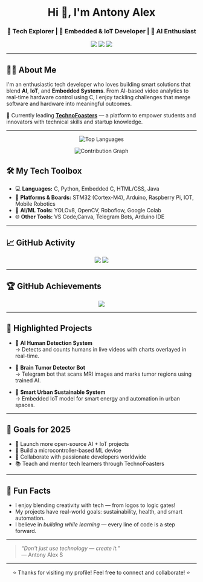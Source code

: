 <!-- README for Antony Alex -->

<h1 align="center">Hi 👋, I'm Antony Alex</h1>
<h3 align="center">🚀 Tech Explorer | 🔧 Embedded & IoT Developer | 🧠 AI Enthusiast</h3>

<p align="center">
  <a href="https://www.technofoasters.com"><img src="https://img.shields.io/badge/Website-TechnoFoasters-blue?style=for-the-badge&logo=google-chrome" /></a>
  <a href="mailto:antonyalex476@gmail.com"><img src="https://img.shields.io/badge/Gmail-antonyalex476@gmail.com-red?style=for-the-badge&logo=gmail" /></a>
  <a href="https://linkedin.com/in/antonyalex"><img src="https://img.shields.io/badge/LinkedIn-AntonyAlex-blue?style=for-the-badge&logo=linkedin" /></a>
</p>

---

## 👨‍💻 About Me

I'm an enthusiastic tech developer who loves building smart solutions that blend **AI**, **IoT**, and **Embedded Systems**. From AI-based video analytics to real-time hardware control using C, I enjoy tackling challenges that merge software and hardware into meaningful outcomes.

🚀 Currently leading **[TechnoFoasters](https://www.technofoasters.com)** — a platform to empower students and innovators with technical skills and startup knowledge.

---
<div align="center">
  
  ![Top Languages](https://github-readme-stats.vercel.app/api/top-langs/?username=AntonyAlex&layout=compact&theme=radical&hide_border=true)
  
  ![Contribution Graph](https://github-readme-activity-graph.vercel.app/graph?username=AntonyAlex&theme=react-dark&hide_border=true&area=true)

</div>

## 🛠️ My Tech Toolbox

- 💻 **Languages:** C, Python, Embedded C, HTML/CSS, Java
- 🔌 **Platforms & Boards:** STM32 (Cortex-M4), Arduino, Raspberry Pi, IOT, Mobile Robotics
- 🧠 **AI/ML Tools:** YOLOv8, OpenCV, Roboflow, Google Colab
- 🌐 **Other Tools:** VS Code,Canva, Telegram Bots, Arduino IDE

---

## 📈 GitHub Activity

<p align="center">
  <img src="https://github-readme-stats.vercel.app/api?username=AntonyAlex&show_icons=true&theme=radical" />
  <img src="https://streak-stats.demolab.com?user=AntonyAlex&theme=radical" />
</p>

---

## 🏆 GitHub Achievements

<p align="center">
  <img src="https://github-profile-trophy.vercel.app/?username=AntonyAlex&theme=algolia&margin-w=10&no-frame=true" />
</p>

---

## 📌 Highlighted Projects

- 🎥 **AI Human Detection System**  
  → Detects and counts humans in live videos with charts overlayed in real-time.

- 🧠 **Brain Tumor Detector Bot**  
  → Telegram bot that scans MRI images and marks tumor regions using trained AI.

- 🌱 **Smart Urban Sustainable System**  
  → Embedded IoT model for smart energy and automation in urban spaces.

---


## 🎯 Goals for 2025

- 🚀 Launch more open-source AI + IoT projects  
- 🧠 Build a microcontroller-based ML device  
- 💼 Collaborate with passionate developers worldwide  
- 📚 Teach and mentor tech learners through TechnoFoasters

---

## 🎉 Fun Facts

- I enjoy blending creativity with tech — from logos to logic gates!  
- My projects have real-world goals: sustainability, health, and smart automation.  
- I believe in *building while learning* — every line of code is a step forward.

---

> *“Don't just use technology — create it.”*  
> — Antony Alex S

---

<p align="center">⭐ Thanks for visiting my profile! Feel free to connect and collaborate! ⭐</p>

